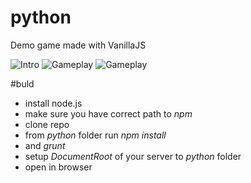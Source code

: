 # python
Demo game made with VanillaJS

![Intro](https://cloud.githubusercontent.com/assets/406895/12221977/4987026e-b7b6-11e5-973f-b4224cb42279.png)
![Gameplay](https://cloud.githubusercontent.com/assets/406895/12221979/6a01c826-b7b6-11e5-9c6d-eebbe9d0335b.png)
![Gameplay](https://cloud.githubusercontent.com/assets/406895/12221981/6c5da572-b7b6-11e5-9eb3-62edd61aabf4.png)


#buld
* install node.js
* make sure you have correct path to _npm_
* clone repo
* from _python_ folder run _npm install_
* and _grunt_
* setup _DocumentRoot_ of your server to _python_ folder
* open in browser
